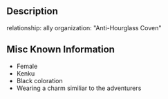 ## Description

relationship: ally
organization: "Anti-Hourglass Coven"

## Misc Known Information

- Female
- Kenku
- Black coloration
- Wearing a charm similiar to the adventurers


